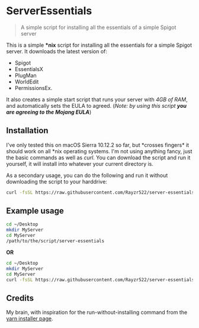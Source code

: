 # ServerEssentials
> A simple script for installing all the essentials of a simple Spigot server

This is a simple **\*nix** script for installing all the essentials for a simple Spigot server. It downloads the latest version of:

* Spigot
* EssentialsX
* PlugMan
* WorldEdit
* PermissionsEx.

It also creates a simple start script that runs your server with *4GB of RAM*, and automatically sets the EULA to agreed. (*Note: by using this script **you are agreeing to the Mojang EULA***)

## Installation
I've only tested this on macOS Sierra 10.12.2 so far, but \*crosses fingers\* it should work on all \*nix operating systems. I'm not using anything fancy, just the basic commands as well as *curl*. You can download the script and run it yourself, it will install into whatever your current directory is. 

As a secondary usage, you can do the following and run it without downloading the script to your harddrive:

```bash
curl -fsSL https://raw.githubusercontent.com/Rayzr522/server-essentials/master/server-essentials | bash -
```

## Example usage

```bash
cd ~/Desktop
mkdir MyServer
cd MyServer
/path/to/the/script/server-essentials
```

**OR**

```bash
cd ~/Desktop
mkdir MyServer
cd MyServer
curl -fsSL https://raw.githubusercontent.com/Rayzr522/server-essentials/master/server-essentials | bash -
```

## Credits
My brain, with inspiration for the run-without-installing command from the [yarn installer page](https://yarnpkg.com/en/docs/install#linux).